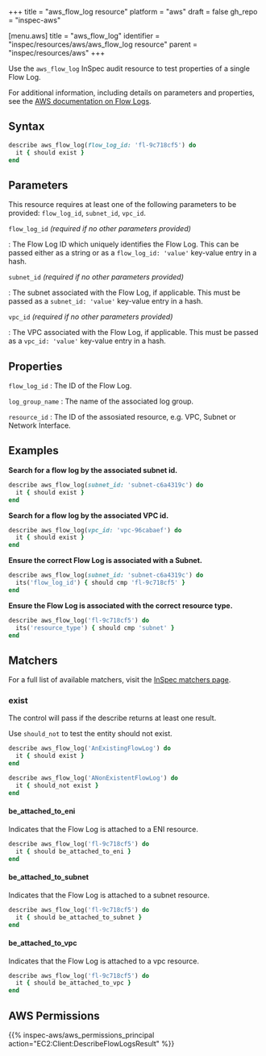 +++
title = "aws_flow_log resource"
platform = "aws"
draft = false
gh_repo = "inspec-aws"

[menu.aws]
title = "aws_flow_log"
identifier = "inspec/resources/aws/aws_flow_log resource"
parent = "inspec/resources/aws"
+++

Use the `aws_flow_log` InSpec audit resource to test properties of a single Flow Log.

For additional information, including details on parameters and properties, see the [AWS documentation on Flow Logs](https://docs.aws.amazon.com/vpc/latest/userguide/flow-logs.html).

## Syntax

```ruby
describe aws_flow_log(flow_log_id: 'fl-9c718cf5') do
  it { should exist }
end
```

## Parameters

This resource requires at least one of the following parameters to be provided: `flow_log_id`, `subnet_id`, `vpc_id`.

`flow_log_id` _(required if no other parameters provided)_

: The Flow Log ID which uniquely identifies the Flow Log.
  This can be passed either as a string or as a `flow_log_id: 'value'` key-value entry in a hash.

`subnet_id` _(required if no other parameters provided)_

: The subnet associated with the Flow Log, if applicable.
  This must be passed as a `subnet_id: 'value'` key-value entry in a hash.

`vpc_id` _(required if no other parameters provided)_

: The VPC associated with the Flow Log, if applicable.
  This must be passed as a `vpc_id: 'value'` key-value entry in a hash.

## Properties

`flow_log_id`
: The ID of the Flow Log.

`log_group_name`
: The name of the associated log group.

`resource_id`
: The ID of the assosiated resource, e.g. VPC, Subnet or Network Interface.

## Examples

**Search for a flow log by the associated subnet id.**

```ruby
describe aws_flow_log(subnet_id: 'subnet-c6a4319c') do
  it { should exist }
end
```

**Search for a flow log by the associated VPC id.**

```ruby
describe aws_flow_log(vpc_id: 'vpc-96cabaef') do
  it { should exist }
end
```

**Ensure the correct Flow Log is associated with a Subnet.**

```ruby
describe aws_flow_log(subnet_id: 'subnet-c6a4319c') do
  its('flow_log_id') { should cmp 'fl-9c718cf5' }
end
```

**Ensure the Flow Log is associated with the correct resource type.**

```ruby
describe aws_flow_log('fl-9c718cf5') do
  its('resource_type') { should cmp 'subnet' }
end
```

## Matchers

For a full list of available matchers, visit the [InSpec matchers page](https://www.inspec.io/docs/reference/matchers/).

### exist

The control will pass if the describe returns at least one result.

Use `should_not` to test the entity should not exist.

```ruby
describe aws_flow_log('AnExistingFlowLog') do
  it { should exist }
end
```

```ruby
describe aws_flow_log('ANonExistentFlowLog') do
  it { should_not exist }
end
```

#### be_attached_to_eni

Indicates that the Flow Log is attached to a ENI resource.

```ruby
describe aws_flow_log('fl-9c718cf5') do
  it { should be_attached_to_eni }
end
```

#### be_attached_to_subnet

Indicates that the Flow Log is attached to a subnet resource.

```ruby
describe aws_flow_log('fl-9c718cf5') do
  it { should be_attached_to_subnet }
end
```

#### be_attached_to_vpc

Indicates that the Flow Log is attached to a vpc resource.

```ruby
describe aws_flow_log('fl-9c718cf5') do
  it { should be_attached_to_vpc }
end
```

## AWS Permissions

{{% inspec-aws/aws_permissions_principal action="EC2:Client:DescribeFlowLogsResult" %}}

